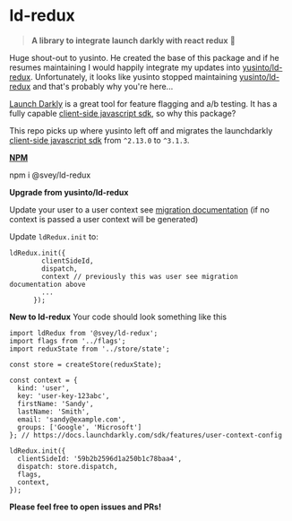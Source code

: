 # ld-redux

> **A library to integrate launch darkly with react redux** :clap:

Huge shout-out to yusinto. He created the base of this package and if he resumes maintaining I would happily integrate my updates into [yusinto/ld-redux](https://github.com/yusinto/ld-redux). Unfortunately, it looks like yusinto stopped maintaining [yusinto/ld-redux](https://github.com/yusinto/ld-redux) and that's probably why you're here...

[Launch Darkly](https://launchdarkly.com/faq.html) is a great tool for feature flagging and a/b testing. It has a fully capable [client-side javascript sdk](https://github.com/launchdarkly/js-client), so why this package?

 This repo picks up where yusinto left off and migrates the launchdarkly [client-side javascript sdk](https://github.com/launchdarkly/js-client) from `^2.13.0` to `^3.1.3`.

 **[NPM](https://www.npmjs.com/package/@svey/ld-redux)**

 npm i @svey/ld-redux

**Upgrade from yusinto/ld-redux**

Update your user to a user context see [migration documentation](https://docs.launchdarkly.com/sdk/client-side/javascript/migration-2-to-3#understanding-differences-between-users-and-contexts) (if no context is passed a user context will be generated)

Update `ldRedux.init` to:

```
ldRedux.init({
        clientSideId,
        dispatch,
        context // previously this was user see migration documentation above
        ...
      });
```

**New to ld-redux**
Your code should look something like this

```
import ldRedux from '@svey/ld-redux';
import flags from '../flags';
import reduxState from '../store/state';

const store = createStore(reduxState);

const context = {
  kind: 'user',
  key: 'user-key-123abc',
  firstName: 'Sandy',
  lastName: 'Smith',
  email: 'sandy@example.com',
  groups: ['Google', 'Microsoft']
}; // https://docs.launchdarkly.com/sdk/features/user-context-config 

ldRedux.init({
  clientSideId: '59b2b2596d1a250b1c78baa4',
  dispatch: store.dispatch,
  flags,
  context,
});
```

**Please feel free to open issues and PRs!**

